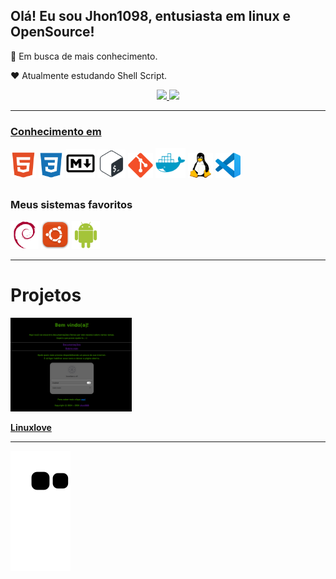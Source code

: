 ## Olá! Eu sou Jhon1098, entusiasta em linux e OpenSource!

🧐 Em busca de mais conhecimento.

❤️  Atualmente estudando Shell Script.


<div align="center">
  <a href="https://github.com/Jhon1098">
  <img height="150em" src="https://github-readme-stats.vercel.app/api?username=Jhon1098&show_icons=true&theme=dark&include_all_commits=true&count_private=true"/>
  <img height="150em" src="https://github-readme-stats.vercel.app/api/top-langs/?username=Jhon1098&layout=compact&langs_count=7&theme=dark"/>
</div>
  
  ___

  ### Conhecimento em

  <div>
    <a target="_blank"><img height="41em" src="media/html.svg"></a>
    <a target="_blank"><img height="40em" src="media/css.svg"></a> 
    <a target="_blank"><img height="46em" src="media/markdown.svg"></a>
    <a target="_blank"><img height="45em" src="media/bash.svg"></a>
    <a target="_blank"><img height="40em" src="media/git.svg"></a>
    <a target="_blank"><img height="48em" src="media/docker.svg"></a>
    <a target="_blank"><img height="40em" src="media/linux.png"></a>
    <a target="_blank"><img height="40em" src="media/vs-code.svg"></a>


##

  ### Meus sistemas favoritos

<div>
  <a href="https://www.debian.org" target="_blank"><img height="45em" src="media/debian.svg"></a> 
  <a href="https://ubuntu.com" target="_blank"><img height="45em" src="media/ubuntu.png"></a>
  <a href="https://www.android.com/" target="_blank"><img height="45em" src="media/android.svg"></a>
</div>

___

# Projetos
<div> 
  <a href="https://linuxlove.duckdns.org" target="_blank"><img height="150em" src="media/projetos/linuxlove/linuxlove.png"></a> 

  <a href="https://linuxlove.duckdns.org">**Linuxlove**</a>
</div>

<!-- 
___

  ### Fale comigo

[![Linkedin](https://img.shields.io/badge/-LinkedIn-%230077B5?style=for-the-badge&logo=linkedin&logoColor=white)](https://www.linkedin.com/in/jhonlol)

-->
___

![snake gif](https://github.com/Jhon1098/Jhon1098/blob/output/github-contribution-grid-snake.svg)

